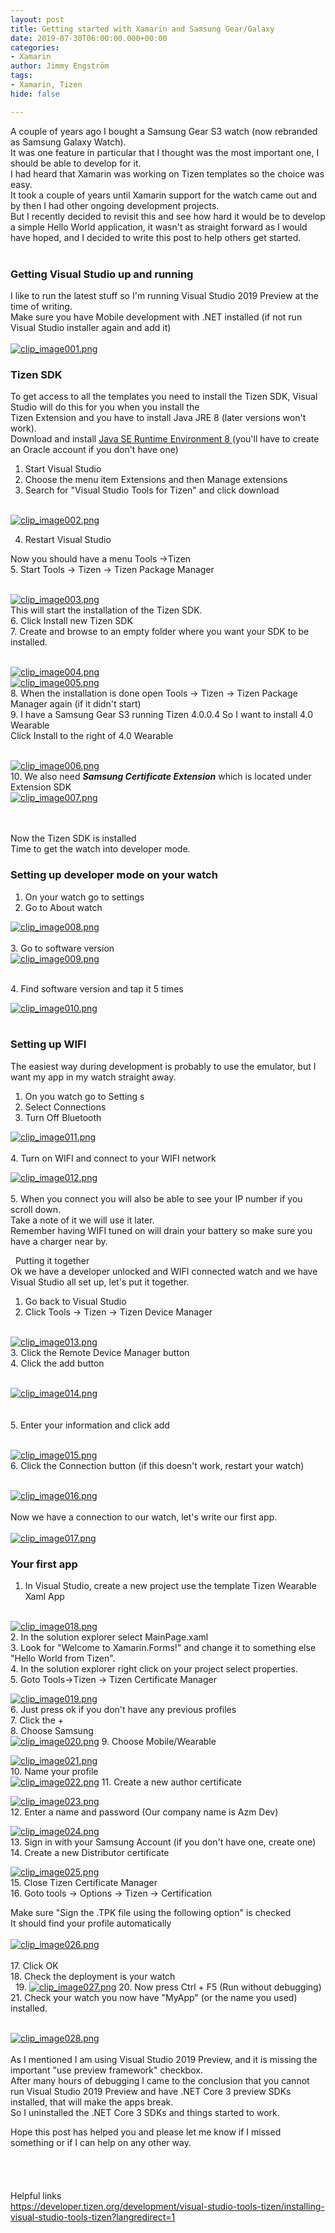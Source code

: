 ```yaml
---
layout: post
title: Getting started with Xamarin and Samsung Gear/Galaxy
date: 2019-07-30T06:00:00.000+00:00
categories:
- Xamarin
author: Jimmy Engström
tags:
- Xamarin, Tizen
hide: false

---
```

   
A couple of years ago I bought a Samsung Gear S3 watch (now rebranded as Samsung Galaxy Watch).   
It was one feature in particular that I thought was the most important one, I should be able to develop for it.   
I had heard that Xamarin was working on Tizen templates so the choice was easy.   
It took a couple of years until Xamarin support for the watch came out and by then I had other ongoing development projects.   
But I recently decided to revisit this and see how hard it would be to develop a simple Hello World application, it wasn&#39;t as straight forward as I would have hoped, and I decided to write this post to help others get started.   
&nbsp;   

### Getting Visual Studio up and running    

I like to run the latest stuff so I&#39;m running Visual Studio 2019 Preview at the time of writing.   
Make sure you have Mobile development with .NET installed (if not run Visual Studio installer again and add it)  
 &nbsp;   
[![clip_image001.png][1]][1]   

### Tizen SDK    
 
To get access to all the templates you need to install the Tizen SDK, Visual Studio will do this for you when you install the    
Tizen Extension and you have to install Java JRE 8 (later versions won&#39;t work).   
Download and install [Java SE Runtime Environment 8 ][2](you&#39;ll have to create an Oracle account if you don&#39;t have one)  
 1. Start Visual Studio  
 2. Choose the menu item Extensions and then Manage extensions  
 3. Search for &quot;Visual Studio Tools for Tizen&quot; and click download   
 &nbsp;   
   
[![clip_image002.png][3]][3]
 
4. Restart Visual Studio    
   
Now you should have a menu Tools -&gt;Tizen  
 5. Start Tools -&gt; Tizen -&gt; Tizen Package Manager   
 &nbsp;   
   
[![clip_image003.png][4]][4]   
This will start the installation of the Tizen SDK.  
 6. Click Install new Tizen SDK  
 7. Create and browse to an empty folder where you want your SDK to be installed.   
 &nbsp;   
   
[![clip_image004.png][5]][5]   
[![clip_image005.png][6]][6]  
 8. When the installation is done open Tools -&gt; Tizen -&gt; Tizen Package Manager again (if it didn&#39;t start)   
 9. I have a Samsung Gear S3 running Tizen 4.0.0.4 So I want to install 4.0 Wearable  
Click Install to the right of 4.0 Wearable   
 &nbsp;   
   
[![clip_image006.png][7]][7]  
 10. We also need ***Samsung Certificate Extension***  which is located under Extension SDK  
[![clip_image007.png][8]][8]   
   
&nbsp;   
&nbsp;   
Now the Tizen SDK is installed   
Time to get the watch into developer mode.   

### Setting up developer mode on your watch

 1. On your watch go to settings  
 2. Go to About watch    
   
[![clip_image008.png][9]][9]   
&nbsp;  
 3. Go to software version  
 [![clip_image009.png][10]][10]   
   
&nbsp;  
 4. Find software version and tap it 5 times    
   
[![clip_image010.png][11]][11]   
&nbsp;   

### Setting up WIFI
   
The easiest way during development is probably to use the emulator, but I want my app in my watch straight away.  
 1. On you watch go to Setting s  
 2. Select Connections  
 3. Turn Off Bluetooth    
   
[![clip_image011.png][12]][12]   
&nbsp;  
 4. Turn on WIFI and connect to your WIFI network    
   
[![clip_image012.png][13]][13]   
&nbsp;  
 5. When you connect you will also be able to see your IP number if you scroll down.  
 Take a note of it we will use it later.  
 Remember having WIFI tuned on will drain your battery so make sure you have a charger near by.    
   
&nbsp; Putting it together   
Ok we have a developer unlocked and WIFI connected watch and we have Visual Studio all set up, let&#39;s put it together.  
 1. Go back to Visual Studio  
 2. Click Tools -&gt; Tizen -&gt; Tizen Device Manager   
 &nbsp;   
   
[![clip_image013.png][14]][14]  
 3. Click the Remote Device Manager button  
 4. Click the add button   
 &nbsp;   
   
[![clip_image014.png][15]][15]   
&nbsp;   
&nbsp;  
 5. Enter your information and click add   
 &nbsp;   
   
[![clip_image015.png][16]][16]  
 6. Click the Connection button (if this doesn&#39;t work, restart your watch)   
 &nbsp;   
   
[![clip_image016.png][17]][17]   
&nbsp;   
Now we have a connection to our watch, let&#39;s write our first app.   
 &nbsp;   
[![clip_image017.png][18]][18]   

### Your first app 
 
 1. In Visual Studio, create a new project use the template Tizen Wearable Xaml App   
 &nbsp;   
   
[![clip_image018.png][19]][19]  
 2. In the solution explorer select MainPage.xaml  
 3. Look for &quot;Welcome to Xamarin.Forms!&quot; and change it to something else &quot;Hello World from Tizen&quot;.  
 4. In the solution explorer right click on your project select properties.  
 5. Goto Tools-&gt;Tizen -&gt; Tizen Certificate Manager    
   
[![clip_image019.png][20]][20]  
 6. Just press ok if you don&#39;t have any previous profiles  
 7. Click the +  
 8. Choose Samsung    
 [![clip_image020.png][21]][21] 
9. Choose Mobile/Wearable    
   
[![clip_image021.png][22]][22]  
 10. Name your profile  
 [![clip_image022.png][23]][23] 
 11. Create a new author certificate    
   
[![clip_image023.png][24]][24]  
 12. Enter a name and password (Our company name is Azm Dev)    
   
[![clip_image024.png][25]][25]  
 13. Sign in with your Samsung Account (if you don&#39;t have one, create one)  
 14. Create a new Distributor certificate    
   
[![clip_image025.png][26]][26]  
 15. Close Tizen Certificate Manager  
 16. Goto tools -&gt; Options -&gt; Tizen -&gt; Certification    
   
Make sure &quot;Sign the .TPK file using the following option&quot; is checked   
It should find your profile automatically   
 &nbsp;   
[![clip_image026.png][27]][27]   
&nbsp;  
 17. Click OK  
 18. Check the deployment is your watch  
 &nbsp; 
 19. [![clip_image027.png][28]][28] 
 20. Now press Ctrl + F5 (Run without debugging)  
 21. Check your watch you now have &quot;MyApp&quot; (or the name you used) installed.    
   
&nbsp;   
[![clip_image028.png][29]][29]
&nbsp;   
&nbsp;   
As I mentioned I am using Visual Studio 2019 Preview, and it is missing the important &quot;use preview framework&quot; checkbox.   
After many hours of debugging I came to the conclusion that you cannot run Visual Studio 2019 Preview and have .NET Core 3 preview SDKs installed, that will make the apps break.   
So I uninstalled the .NET Core 3 SDKs and things started to work.  

Hope this post has helped you and please let me know if I missed something or if I can help on any other way.   
&nbsp;   
&nbsp;   
&nbsp;   
&nbsp;   
Helpful links   
[https://developer.tizen.org/development/visual-studio-tools-tizen/installing-visual-studio-tools-tizen?langredirect=1 ][30]   
     

[1]: ../PostImages/vrabm1bc.xu4.png "clip_image001.png"
[2]: https://www.oracle.com/technetwork/java/javase/downloads/jre8-downloads-2133155.html
[3]: ../PostImages/ifzp5pw0.qin.png "clip_image002.png"
[4]: ../PostImages/1illzw1e.4g4.png "clip_image003.png"
[5]: ../PostImages/ozkclujk.jtu.png "clip_image004.png"
[6]: ../PostImages/kkg5k3kd.bsr.png "clip_image005.png"
[7]: ../PostImages/yo13nkp0.30s.png "clip_image006.png"
[8]: ../PostImages/e0fbpc2n.gng.png "clip_image007.png"
[9]: ../PostImages/qde10ovh.2i1.png "clip_image008.png"
[10]: ../PostImages/bw052qg5.hlk.png "clip_image009.png"
[11]: ../PostImages/kklcdpho.o4d.png "clip_image010.png"
[12]: ../PostImages/lfic1itl.yd2.png "clip_image011.png"
[13]: ../PostImages/5vqswern.si1.png "clip_image012.png"
[14]: ../PostImages/rnkkthzo.khd.png "clip_image013.png"
[15]: ../PostImages/aucudi43.piw.png "clip_image014.png"
[16]: ../PostImages/2zt3tfxr.srs.png "clip_image015.png"
[17]: ../PostImages/qwaz32hg.pqu.png "clip_image016.png"
[18]: ../PostImages/wp21jcyb.nzc.png "clip_image017.png"
[19]: ../PostImages/ydjxgphs.khe.png "clip_image018.png"
[20]: ../PostImages/1twju14e.rh2.png "clip_image019.png"
[21]: ../PostImages/pycit5dj.d1t.png "clip_image020.png"
[22]: ../PostImages/d2tatgdx.e4x.png "clip_image021.png"
[23]: ../PostImages/5j2ncynq.1sb.png "clip_image022.png"
[24]: ../PostImages/n0swajhr.pwd.png "clip_image023.png"
[25]: ../PostImages/kagflyvv.si1.png "clip_image024.png"
[26]: ../PostImages/erui1aqp.lmc.png "clip_image025.png"
[27]: ../PostImages/i53dr0mb.g3d.png "clip_image026.png"
[28]: ../PostImages/ucyqjz5z.p0d.png "clip_image027.png"
[29]: ../PostImages/1s44zvu0.z3b.png "clip_image028.png" 
[30]: https://developer.tizen.org/development/visual-studio-tools-tizen/installing-visual-studio-tools-tizen?langredirect=1